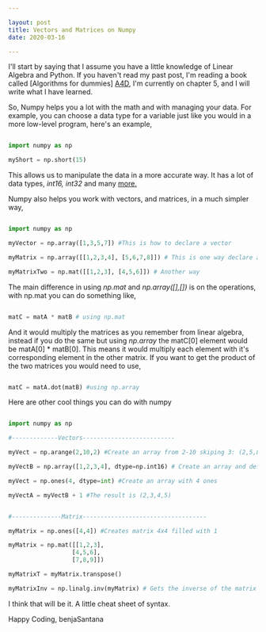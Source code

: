 ```yaml
---

layout: post
title: Vectors and Matrices on Numpy
date: 2020-03-16 

---
```


I'll start by saying that I assume you have a little knowledge of Linear Algebra and Python. If you haven't read my past post, I'm reading a book called [Algorithms for dummies] [A4D], I'm currently on chapter 5, and I will write what I have learned.

So, Numpy helps you a lot with the math and with managing your data. For example, you can choose a data type for a variable just like you would in a more low-level program, here's an example,

```python

import numpy as np

myShort = np.short(15)

```

This allows us to manipulate the data in a more accurate way. It has a lot of data types, *int16, int32* and many [more.][data-types]

Numpy also helps you work with vectors, and matrices, in a much simpler way,

```python

import numpy as np

myVector = np.array([1,3,5,7]) #This is how to declare a vector

myMatrix = np.array([[1,2,3,4], [5,6,7,8]]) # This is one way declare a Matrix

myMatrixTwo = np.mat([[1,2,3], [4,5,6]]) # Another way

```

The main difference in using *np.mat* and *np.array([],[])* is on the operations, with np.mat you can do something like,


```python

matC = matA * matB # using np.mat

```

And it would multiply the matrices as you remember from linear algebra, instead if you do the same but using *np.array* the matC[0] element would be  matA[0] * matB[0]. This means it would multiply each element with it's corresponding element in the other matrix. If you want to get the product of the two matrices you would need to use,


```python

matC = matA.dot(matB) #using np.array

```

Here are other cool things you can do with numpy


```python

import numpy as np

#-------------Vectors--------------------------

myVect = np.arange(2,10,2) #Create an array from 2-10 skiping 3: (2,5,8) 

myVectB = np.array([1,2,3,4], dtype=np.int16) # Create an array and define a type

myVect = np.ones(4, dtype=int) #Create an array with 4 ones

myVectA = myVectB + 1 #The result is (2,3,4,5) 


#--------------Matrix-----------------------------------

myMatrix = np.ones([4,4]) #Creates matrix 4x4 filled with 1

myMatrix = np.mat([[1,2,3],
                  [4,5,6],
                  [7,8,9]])

myMatrixT = myMatrix.transpose()

myMatrixInv = np.linalg.inv(myMatrix) # Gets the inverse of the matrix

```

I think that will be it. A little cheat sheet of syntax. 

Happy Coding,
benjaSantana


[A4D]: https://www.amazon.com/Algorithms-Dummies-Computer-Tech-ebook/dp/B071XN7LGM
[data-types]: https://docs.scipy.org/doc/numpy-1.10.1/user/basics.types.html
